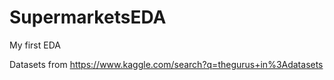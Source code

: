 # SupermarketsEDA

My first EDA 

Datasets from https://www.kaggle.com/search?q=thegurus+in%3Adatasets

